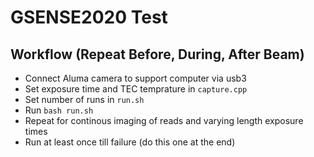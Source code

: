 # GSENSE2020 Test

## Workflow (Repeat Before, During, After Beam)

- Connect Aluma camera to support computer via usb3
- Set exposure time and TEC temprature in `capture.cpp`
- Set number of runs in `run.sh`
- Run `bash run.sh`
- Repeat for continous imaging of reads and varying length exposure times
- Run at least once till failure (do this one at the end)
